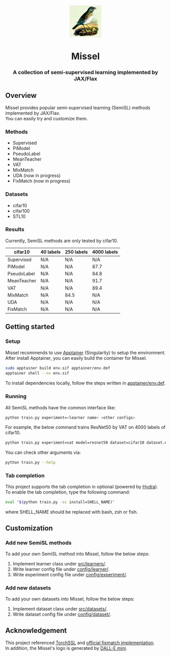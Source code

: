 <p align="center">
    <br>
    <img src="./figures/logo.png" height="100" width="100"/>
    <br>
</p>

<h1 align="center">Missel</h1>
<h3 align="center">A collection of semi-supervised learning implemented by JAX/Flax</h3>

## Overview

Missel provides popular semi-supervised learning (SemiSL) methods implemented by JAX/Flax.
<br>
You can easily try and customize them.

### Methods
- Supervised
- PiModel
- PseudoLabel
- MeanTeacher
- VAT
- MixMatch
- UDA (now in progress)
- FixMatch (now in progress)

### Datasets
- cifar10
- cifar100
- STL10

### Results
Currently, SemiSL methods are only tested by cifar10.

| cifar10 | 40 labels | 250 labels | 4000 labels |
| ---- | ---- | ---- | ---- |
| Supervised | N/A | N/A | N/A |
| PiModel | N/A | N/A | 87.7 |
| PseudoLabel | N/A | N/A | 84.8 |
| MeanTeacher | N/A | N/A | 91.7 |
| VAT | N/A | N/A | 89.4 |
| MixMatch | N/A | 84.5 | N/A |
| UDA | N/A | N/A | N/A |
| FixMatch | N/A | N/A | N/A |

## Getting started
### Setup

Missel recommends to use [Apptainer](https://apptainer.org/docs/admin/main/installation.html#installation-on-linux) (Singularity) to setup the environment.
After install Apptainer, you can easily build the container for Missel.
```bash
sudo apptainer build env.sif apptainer/env.def
apptainer shell --nv env.sif
```

To install dependencies locally, follow the steps written in [apptainer/env.def](./apptainer/env.def).


### Running

All SemiSL methods have the common interface like:
```bash
python train.py experiment=<learner name> <other configs>
```

For example, the below command trains ResNet50 by VAT on 4000 labels of cifar10.
```bash
python train.py experiment=vat model=resnet50 dataset=cifar10 dataset.num_labels=4000
```

You can check other arguments via:
```bash
python train.py --help
```

### Tab completion

This project supports the tab completion in optional (powered by [Hydra](https://hydra.cc/)). <br>
To enable the tab completion, type the following command:
```bash
eval "$(python train.py -sc install=SHELL_NAME)"
```
where SHELL_NAME should be replaced with bash, zsh or fish.


## Customization

### Add new SemiSL methods
To add your own SemiSL method into Missel, follow the below steps:
1. Implement learner class under [src/learners/](./src/learners/).
2. Write learner config file under [config/learner/](./config/learner/).
3. Write experiment config file under [config/experiment/](./config/experiment/).

### Add new datasets
To add your own datasets into Missel, follow the below steps:
1. Implement dataset class under [src/datasets/](./src/datasets/).
2. Write dataset config file under [config/dataset/](./config/dataset/).

## Acknowledgement

This project
referenced [TorchSSL](https://github.com/TorchSSL/TorchSSL) and [official fixmatch implementation](https://github.com/google-research/fixmatch).
<br>
In addition, the Missel's logo is generated by [DALL-E mini](https://huggingface.co/spaces/dalle-mini/dalle-mini").